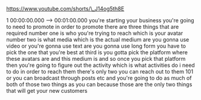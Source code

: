 https://www.youtube.com/shorts/\_J14og5th8E

1 00:00:00.000 --\> 00:01:00.000 you're starting your business you're
going to need to promote in order to promote there are three things that
are required number one is who you're trying to reach which is your
avatar number two is what media which is the actual medium are you gonna
use video or you're gonna use text are you gonna use long form you have
to pick the one that you're best at third is you gotta pick the platform
where these avatars are and this medium is and so once you pick that
platform then you're going to figure out the activity which is what
activities do i need to do in order to reach them there's only two you
can reach out to them 101 or you can broadcast through posts etc and
you're going to do as much of both of those two things as you can
because those are the only two things that will get your new customers
